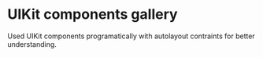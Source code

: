 # UIKit components gallery

Used UIKit components programatically with autolayout contraints for better understanding.
